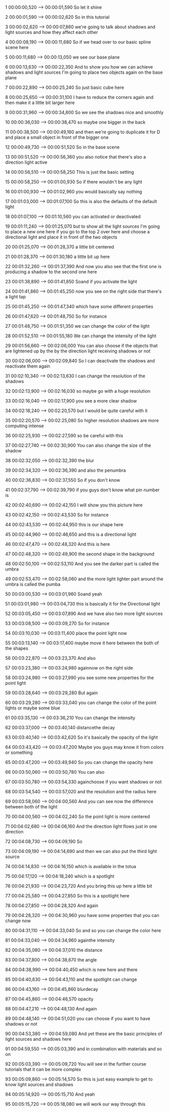 1
00:00:00,520 --> 00:00:01,590
So let it shine

2
00:00:01,590 --> 00:00:02,620
So in this tutorial

3
00:00:02,620 --> 00:00:07,860
we're going to talk about shadows and light sources and how they affect each other

4
00:00:08,190 --> 00:00:11,680
So if we head over to our basic spline scene here

5
00:00:11,680 --> 00:00:13,050
we see our base plane

6
00:00:13,630 --> 00:00:22,350
And to show you how we can achieve shadows and light sources I'm going to place two objects again on the base plane

7
00:00:22,890 --> 00:00:25,240
So just basic cube here

8
00:00:25,650 --> 00:00:31,100
I have to reduce the corners again and then make it a little bit larger here

9
00:00:31,960 --> 00:00:34,800
So we see the shadows nice and smoothly

10
00:00:36,030 --> 00:00:38,470
so maybe one bigger in the back

11
00:00:38,500 --> 00:00:49,160
and then we're going to duplicate it for D and place a small object in front of the bigger one

12
00:00:49,730 --> 00:00:51,520
So in the base scene

13
00:00:51,520 --> 00:00:56,360
you also notice that there's also a direction light active

14
00:00:56,510 --> 00:00:58,250
This is just the basic setting

15
00:00:58,250 --> 00:01:00,930
So if there wouldn't be any light

16
00:01:00,930 --> 00:01:02,960
you would basically say nothing

17
00:01:03,000 --> 00:01:07,100
So this is also the defaults of the default light

18
00:01:07,100 --> 00:01:10,560
you can activated or deactivated

19
00:01:11,240 --> 00:01:25,070
but to show all the light sources I'm going to place a new one here if you go to the top 2 over here and choose a directional light and place it in front of the two objects

20
00:01:25,070 --> 00:01:28,370
a little bit centered

21
00:01:28,370 --> 00:01:30,180
a little bit up here

22
00:01:32,260 --> 00:01:37,390
And now you also see that the first one is producing a shadow to the second one here

23
00:01:38,890 --> 00:01:41,850
Soand if you activate the light

24
00:01:41,860 --> 00:01:45,250
now you see on the right side that there's a light tap

25
00:01:45,250 --> 00:01:47,340
which have some different properties

26
00:01:47,620 --> 00:01:48,750
So for instance

27
00:01:48,750 --> 00:01:51,350
we can change the color of the light

28
00:01:52,510 --> 00:01:55,180
We can change the intensity of the light

29
00:01:56,660 --> 00:02:06,000
You can also choose if the objects that are lightened up by the by the direction light receiving shadows or not

30
00:02:06,000 --> 00:02:09,840
So I can deactivate the shadows and reactivate them again

31
00:02:10,340 --> 00:02:13,630
I can change the resolution of the shadows

32
00:02:13,900 --> 00:02:16,030
so maybe go with a huge resolution

33
00:02:16,040 --> 00:02:17,900
you see a more clear shadow

34
00:02:18,240 --> 00:02:20,570
but I would be quite careful with it

35
00:02:20,570 --> 00:02:25,080
So higher resolution shadows are more computing intense

36
00:02:25,930 --> 00:02:27,590
so be careful with this

37
00:02:27,740 --> 00:02:30,900
You can also change the size of the shadow

38
00:02:32,050 --> 00:02:32,390
the blur

39
00:02:34,320 --> 00:02:36,390
and also the penumbra

40
00:02:36,830 --> 00:02:37,550
So if you don't know

41
00:02:37,790 --> 00:02:39,790
if you guys don't know what pin number is

42
00:02:40,690 --> 00:02:42,150
I will show you this picture here

43
00:02:42,150 --> 00:02:43,530
So for instance

44
00:02:43,530 --> 00:02:44,950
this is our shape here

45
00:02:44,960 --> 00:02:46,650
and this is a directional light

46
00:02:47,470 --> 00:02:48,320
And this is here

47
00:02:48,320 --> 00:02:49,900
the second shape in the background

48
00:02:50,100 --> 00:02:53,110
And you see the darker part is called the umbra

49
00:02:53,470 --> 00:02:58,060
and the more light lighter part around the umbra is called the pumba

50
00:03:00,530 --> 00:03:01,960
Soand yeah

51
00:03:01,980 --> 00:03:04,730
this is basically it for the Directional light

52
00:03:05,450 --> 00:03:07,890
And we have also two more light sources

53
00:03:08,500 --> 00:03:09,270
So for instance

54
00:03:10,030 --> 00:03:11,400
place the point light now

55
00:03:13,140 --> 00:03:17,400
maybe move it here between the both of the shapes

56
00:03:22,870 --> 00:03:23,370
And also

57
00:03:23,380 --> 00:03:24,980
againnow on the right side

58
00:03:24,980 --> 00:03:27,990
you see some new properties for the point light

59
00:03:28,640 --> 00:03:29,280
But again

60
00:03:29,280 --> 00:03:33,040
you can change the color of the point lights or maybe some blue

61
00:03:35,130 --> 00:03:36,210
You can change the int​‌​‌​​‌‌​​‌‌​​‌‌‌‌​‌​​‌‌​‌‌‌​​‌‌​​‌‌​​‌‌​​​‌​​‌‌​​‌‌​​‌‌‌​‌‌​​‌‌‌​​‌​​‌‌​‌​‌‌‌​‌​​‌‌‌‌​‌​‌‌​​​‌‌‌‌‌‌​​‌‌‌‌​‌​​‌‌​‌​‌​​‌‌‌​‌‌​​‌‌​​​‌​​‌‌​​‌‌‌‌​‌​‌​‌​​‌‌‌​​‌‌‌​‌​​​‌​​‌‌‌‌​‌​​‌‌​‌​‌​​‌‌​‌​‌​​‌‌‌​​‌‌‌​‌‌‌‌​​​‌‌‌​‌‌​​‌‌‌​‌‌‌‌​‌​​‌‌​​‌‌​​‌‌‌‌​‌​‌‌​​​‌‌​​‌‌​​‌‌​​‌‌‌‌​‌‌‌​‌​​‌‌​‌​‌‌‌​‌​‌‌‌‌‌​‌‌​​‌​​‌‌‌​‌‌​​‌‌‌‌​‌​​‌‌​‌​‌‌‌​‌​‌​‌‌‌​‌‌‌‌‌​​‌‌‌‌​‌​​‌‌‌​​‌‌‌​‌​‌‌‌​​‌‌‌​‌‌​​‌‌‌‌‌​​​‌‌‌‌‌​​​‌‌‌‌‌​​​‌‌​​​‌​​‌‌​​‌‌​​‌‌​​‌‌‌‌​‌​‌‌‌​​‌‌‌‌‌​​​‌‌​‌‌‌‌‌​‌‌‌​‌​​‌‌‌‌​‌‌‌​‌‌​‌‌​​‌‌​‌​‌‌‌​‌​​​‌​​‌‌​‌​‌​​‌‌‌‌​‌​​‌‌‌‌​‌​​‌‌​​‌‌‌‌​‌​‌​‌‌‌​‌‌‌​‌‌‌​‌​‌‌​​​‌‌‌​‌‌‌‌​‌‌​‌‌‌‌​‌​‌​‌‌‌​‌​‌​‌​​‌‌​‌‌‌‌‌​‌​‌​‌​​‌‌​‌​‌​​‌‌​‌​‌‌‌​‌‌​​‌‌‌​‌‌‌​‌‌‌​‌‌‌​‌​​‌‌‌‌​‌​​‌‌‌​​‌‌‌​‌​​‌‌​​‌‌‌​​‌​​‌‌‌‌​‌​​‌‌​‌‌​​​‌‌‌​​‌‌‌​‌​‌‌‌‌‌​‌‌‌​‌‌‌​‌‌‌​‌‌‌​‌​​​‌​​‌‌‌‌​‌​​‌‌‌‌​‌‌‌​‌‌‌​‌‌‌​‌‌​‌‌​​‌‌​​‌‌​​‌‌‌​​‌​​‌‌​​‌‌‌‌​‌‌‌​‌‌‌​‌​‌​‌‌‌​‌‌​‌‌‌‌​‌​‌​‌‌‌​‌​​‌‌‌‌​‌‌​​‌​​‌‌‌‌​‌‌‌​‌‌‌​‌​​‌‌​‌‌‌​​‌‌​‌‌‌‌‌​‌‌‌‌​​​‌‌‌​‌‌‌‌​‌‌‌​‌‌‌​‌‌‌​‌‌‌​‌‌​​‌​​‌‌​‌​‌‌‌​‌​‌‌‌​​‌‌​‌‌​​​‌‌‌‌​‌‌‌​‌​‌‌‌​​‌‌‌‌‌​​​‌‌​‌​‌​​‌‌‌‌​‌​​‌‌‌​‌‌‌‌​‌‌​‌‌‌‌​‌‌​​‌‌‌​‌​‌‌‌‌‌​‌‌​‌‌‌‌​‌‌​‌‌‌‌​‌‌‌‌‌​​‌‌‌‌‌‌​​‌‌​‌‌‌​​‌‌‌​‌‌‌‌​‌‌​‌‌‌‌​‌‌​​‌​​‌‌​​‌‌​​‌‌‌​​‌​​‌‌‌​​‌​​‌‌​‌​‌‌‌​‌‌‌‌‌‌‌‌‌‌‌‌‌‌‌‌‌‌‌‌‌‌‌‌‌‌‌‌‌‌‌‌‌‌‌‌‌‌‌‌‌‌‌‌‌‌‌‌‌‌‌‌‌‌‌‌‌‌‌‌‌‌‌‌‌‌‌‌‌‌‌‌‌‌‌‌‌‌‌‌‌‌‌‌‌‌‌‌‌‌‌‌‌‌‌‌‌‌‌‌‌‌‌‌‌‌‌‌‌‌‌‌‌‌‌‌‌‌‌‌‌‌‌‌‌‌‌‌‌‌‌‌‌‌‌‌‌‌‌‌‌‌‌‌‌‌‌‌‌‌‌‌‌‌‌‌‌‌‌‌‌‌‌‌‌‌‌‌‌‌‌‌‌‌‌‌‌‌‌‌‌‌‌‌‌‌‌‌‌‌‌‌‌‌‌‌‌‌‌‌‌‌‌‌‌‌‌‌‌‌‌‌‌‌‌‌‌‌‌‌‌‌‌‌‌‌‌‌‌‌‌‌‌‌‌‌‌‌‌‌‌‌‌‌‌‌‌‌‌‌‌‌‌‌‌‌‌‌‌‌‌‌‌‌‌‌‌‌‌‌‌‌‌‌‌‌‌‌‌‌‌‌‌‌‌‌‌‌‌‌‌‌‌‌‌‌‌‌‌‌‌‌‌‌‌‌‌‌‌‌‌‌‌‌‌‌‌‌‌‌‌‌‌‌‌‌‌‌‌‌‌‌‌‌‌‌‌‌‌‌‌‌‌‌‌‌‌‌‌‌‌‌‌‌‌‌‌‌‌‌‌‌‌‌‌‌‌‌‌‌‌‌‌‌‌‌‌‌‌‌‌‌‌‌‌‌‌‌‌‌‌‌‌‌‌‌‌‌‌‌‌‌‌‌‌‌‌‌‌‌‌‌‌‌‌‌‌‌‌‌‌‌‌‌‌‌‌‌‌‌‌‌‌‌‌‌‌‌‌‌‌‌‌‌‌‌‌‌‌‌‌‌‌‌‌‌‌‌‌‌‌‌‌‌‌‌‌‌‌‌‌‌‌‌‌‌‌‌‌‌‌‌‌‌‌‌‌‌‌‌‌‌‌‌‌‌‌‌‌‌‌‌‌‌‌‌‌‌‌‌‌‌‌‌‌‌‌‌‌‌‌‌‌‌‌‌‌‌‌‌‌‌‌‌‌‌‌‌‌‌‌‌‌‌‌‌‌‌‌‌‌‌‌‌‌‌‌‌‌‌‌‌‌‌‌‌‌‌‌‌‌‌‌‌‌‌‌‌‌‌‌‌‌‌‌‌‌‌‌‌‌‌‌‌‌‌‌‌‌‌‌‌‌‌‌‌‌‌‌‌‌‌‌‌‌‌‌‌‌‌‌‌‌‌‌‌‌‌‌‌‌‌‌‌‌‌‌‌‌‌‌‌‌‌‌‌‌‌‌‌‌‌‌‌‌‌‌‌‌‌‌‌‌‌‌‌‌‌‌‌‌‌‌‌‌‌‌‌‌‌‌‌‌‌‌‌‌‌‌‌‌‌‌‌‌‌‌‌‌‌‌‌‌‌‌‌‌‌‌‌‌‌‌‌‌‌‌‌‌‌‌‌‌‌‌‌‌‌‌‌‌‌‌‌‌‌‌‌‌‌‌‌‌‌‌‌‌‌‌‌‌‌‌‌‌‌‌‌‌‌‌‌‌‌‌‌‌‌‌‌‌‌‌‌‌‌‌‌‌‌‌‌‌‌‌‌‌‌‌‌‌‌‌‌‌‌‌‌‌‌‌‌‌‌‌‌‌‌‌‌‌‌‌‌‌‌‌‌‌‌‌‌‌‌‌‌‌‌‌‌‌‌‌‌‌‌‌‌‌‌‌‌‌‌‌‌‌‌‌‌‌‌‌‌‌‌‌‌‌‌‌‌‌‌‌‌‌‌‌‌‌‌‌‌‌‌‌‌‌‌‌‌‌‌‌‌‌‌‌‌‌‌‌‌‌‌‌‌‌‌‌‌‌‌‌‌‌‌‌‌‌‌‌‌‌‌‌‌‌‌‌‌‌‌‌‌‌‌‌‌‌‌‌‌‌‌‌‌‌‌‌‌‌‌‌‌‌‌‌‌‌‌‌‌‌‌‌‌‌‌‌‌‌‌‌‌‌‌‌ensity

62
00:03:37,000 --> 00:03:40,140
distancethe decay

63
00:03:40,140 --> 00:03:42,620
So it's basically the opacity of the light

64
00:03:43,420 --> 00:03:47,200
Maybe you guys may know it from colors or something

65
00:03:47,200 --> 00:03:49,940
So you can change the opacity here

66
00:03:50,060 --> 00:03:50,780
You can also

67
00:03:50,780 --> 00:03:54,330
againchoose if you want shadows or not

68
00:03:54,540 --> 00:03:57,020
and the resolution and the radius here

69
00:03:58,060 --> 00:04:00,560
And you can see now the difference between both of the light

70
00:04:00,560 --> 00:04:02,240
So the point light is more centered

71
00:04:02,680 --> 00:04:06,160
And the direction light flows just in one direction

72
00:04:08,730 --> 00:04:09,190
So

73
00:04:09,190 --> 00:04:14,690
and then we can also put the third light source

74
00:04:14,830 --> 00:04:16,150
which is available in the totua

75
00:04:17,120 --> 00:04:18,240
which is a spotlight

76
00:04:21,930 --> 00:04:23,720
And you bring this up here a little bit

77
00:04:25,580 --> 00:04:27,850
So this is a spotlight here

78
00:04:27,850 --> 00:04:28,320
And again

79
00:04:28,320 --> 00:04:30,960
you have some properties that you can change now

80
00:04:31,110 --> 00:04:33,040
So and so you can change the color here

81
00:04:33,040 --> 00:04:34,960
againthe intensity

82
00:04:35,080 --> 00:04:37,010
the distance

83
00:04:37,800 --> 00:04:38,670
the angle

84
00:04:38,990 --> 00:04:40,450
which is new here and there

85
00:04:40,630 --> 00:04:43,110
and the spotlight can change

86
00:04:43,160 --> 00:04:45,860
blurdecay

87
00:04:45,860 --> 00:04:46,570
opacity

88
00:04:47,210 --> 00:04:48,130
And again

89
00:04:48,140 --> 00:04:51,020
you can choose if you want to have shadows or not

90
00:04:53,380 --> 00:04:59,080
And yet these are the basic principles of light sources and shadows here

91
00:04:59,550 --> 00:05:03,390
and in combination with materials and so on

92
00:05:03,390 --> 00:05:09,720
You will see in the further course tutorials that it can be more complex

93
00:05:09,860 --> 00:05:14,570
So this is just easy example to get to know light sources and shadows

94
00:05:14,920 --> 00:05:15,710
And yeah

95
00:05:15,720 --> 00:05:18,080
we will work our way through this
